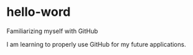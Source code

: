 # hello-word
Familiarizing myself with GitHub

I am learning to properly use GitHub for my future applications.
